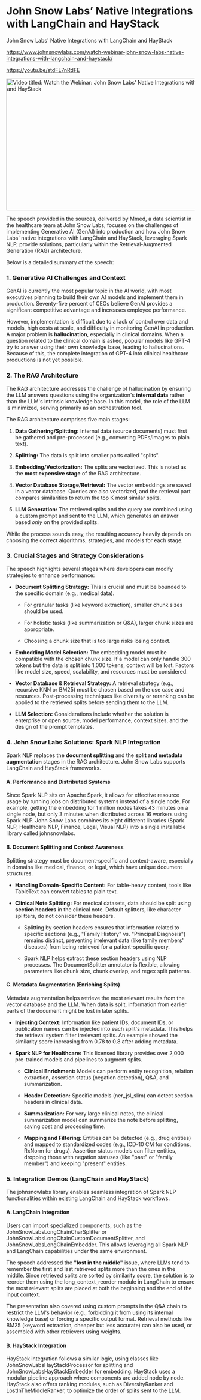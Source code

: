 # John Snow Labs’ Native Integrations with LangChain and HayStack
John Snow Labs' Native Integrations with LangChain and HayStack

<https://www.johnsnowlabs.com/watch-webinar-john-snow-labs-native-integrations-with-langchain-and-haystack/>

<https://youtu.be/stdFL7nRdFE>

<img src="/media/image.jpg" title="Video titled: Watch the Webinar: John Snow Labs' Native Integrations with LangChain and HayStack" style="width:6.3125in;height:3.65625in" />

The speech provided in the sources, delivered by Mmed, a data scientist in the healthcare team at John Snow Labs, focuses on the challenges of implementing Generative AI (GenAI) into production and how John Snow Labs' native integrations with LangChain and HayStack, leveraging Spark NLP, provide solutions, particularly within the Retrieval-Augmented Generation (RAG) architecture.

Below is a detailed summary of the speech:

### **1. Generative AI Challenges and Context**

GenAI is currently the most popular topic in the AI world, with most executives planning to build their own AI models and implement them in production. Seventy-five percent of CEOs believe GenAI provides a significant competitive advantage and increases employee performance.

However, implementation is difficult due to a lack of control over data and models, high costs at scale, and difficulty in monitoring GenAI in production. A major problem is **hallucination**, especially in clinical domains. When a question related to the clinical domain is asked, popular models like GPT-4 try to answer using their own knowledge base, leading to hallucinations. Because of this, the complete integration of GPT-4 into clinical healthcare productions is not yet possible.

### **2. The RAG Architecture**

The RAG architecture addresses the challenge of hallucination by ensuring the LLM answers questions using the organization's **internal data** rather than the LLM's intrinsic knowledge base. In this model, the role of the LLM is minimized, serving primarily as an orchestration tool.

The RAG architecture comprises five main stages:

1.  **Data Gathering/Splitting:** Internal data (source documents) must first be gathered and pre-processed (e.g., converting PDFs/images to plain text).

2.  **Splitting:** The data is split into smaller parts called "splits".

3.  **Embedding/Vectorization:** The splits are vectorized. This is noted as the **most expensive stage** of the RAG architecture.

4.  **Vector Database Storage/Retrieval:** The vector embeddings are saved in a vector database. Queries are also vectorized, and the retrieval part compares similarities to return the top K most similar splits.

5.  **LLM Generation:** The retrieved splits and the query are combined using a custom prompt and sent to the LLM, which generates an answer based *only* on the provided splits.

While the process sounds easy, the resulting accuracy heavily depends on choosing the correct algorithms, strategies, and models for each stage.

### **3. Crucial Stages and Strategy Considerations**

The speech highlights several stages where developers can modify strategies to enhance performance:

- **Document Splitting Strategy:** This is crucial and must be bounded to the specific domain (e.g., medical data).

  - For granular tasks (like keyword extraction), smaller chunk sizes should be used.

  - For holistic tasks (like summarization or Q&A), larger chunk sizes are appropriate.

  - Choosing a chunk size that is too large risks losing context.

- **Embedding Model Selection:** The embedding model must be compatible with the chosen chunk size. If a model can only handle 300 tokens but the data is split into 1,000 tokens, context will be lost. Factors like model size, speed, scalability, and resources must be considered.

- **Vector Database & Retrieval Strategy:** A retrieval strategy (e.g., recursive KNN or BM25) must be chosen based on the use case and resources. Post-processing techniques like diversity or reranking can be applied to the retrieved splits before sending them to the LLM.

- **LLM Selection:** Considerations include whether the solution is enterprise or open source, model performance, context sizes, and the design of the prompt templates.

### **4. John Snow Labs Solutions: Spark NLP Integration**

Spark NLP replaces the **document splitting** and the **split and metadata augmentation** stages in the RAG architecture. John Snow Labs supports LangChain and HayStack frameworks.

#### **A. Performance and Distributed Systems**

Since Spark NLP sits on Apache Spark, it allows for effective resource usage by running jobs on distributed systems instead of a single node. For example, getting the embedding for 1 million nodes takes 43 minutes on a single node, but only 3 minutes when distributed across 16 workers using Spark NLP. John Snow Labs combines its eight different libraries (Spark NLP, Healthcare NLP, Finance, Legal, Visual NLP) into a single installable library called johnsnowlabs.

#### **B. Document Splitting and Context Awareness**

Splitting strategy must be document-specific and context-aware, especially in domains like medical, finance, or legal, which have unique document structures.

- **Handling Domain-Specific Content:** For table-heavy content, tools like TableText can convert tables to plain text.

- **Clinical Note Splitting:** For medical datasets, data should be split using **section headers** in the clinical note. Default splitters, like character splitters, do not consider these headers.

  - Splitting by section headers ensures that information related to specific sections (e.g., "Family History" vs. "Principal Diagnosis") remains distinct, preventing irrelevant data (like family members' diseases) from being retrieved for a patient-specific query.

  - Spark NLP helps extract these section headers using NLP processes. The DocumentSplitter annotator is flexible, allowing parameters like chunk size, chunk overlap, and regex split patterns.

#### **C. Metadata Augmentation (Enriching Splits)**

Metadata augmentation helps retrieve the most relevant results from the vector database and the LLM. When data is split, information from earlier parts of the document might be lost in later splits.

- **Injecting Context:** Information like patient IDs, document IDs, or publication names can be injected into each split's metadata. This helps the retrieval system filter irrelevant splits. An example showed the similarity score increasing from 0.78 to 0.8 after adding metadata.

- **Spark NLP for Healthcare:** This licensed library provides over 2,000 pre-trained models and pipelines to augment splits.

  - **Clinical Enrichment:** Models can perform entity recognition, relation extraction, assertion status (negation detection), Q&A, and summarization.

  - **Header Detection:** Specific models (ner_jsl_slim) can detect section headers in clinical data.

  - **Summarization:** For very large clinical notes, the clinical summarization model can summarize the note before splitting, saving cost and processing time.

  - **Mapping and Filtering:** Entities can be detected (e.g., drug entities) and mapped to standardized codes (e.g., ICD-10 CM for conditions, RxNorm for drugs). Assertion status models can filter entities, dropping those with negation statuses (like "past" or "family member") and keeping "present" entities.

### **5. Integration Demos (LangChain and HayStack)**

The johnsnowlabs library enables seamless integration of Spark NLP functionalities within existing LangChain and HayStack workflows.

#### **A. LangChain Integration**

Users can import specialized components, such as the JohnSnowLabsLongChainCharSplitter or JohnSnowLabsLongChainCustomDocumentSplitter, and JohnSnowLabsLongChainEmbedder. This allows leveraging all Spark NLP and LangChain capabilities under the same environment.

The speech addressed the **"lost in the middle"** issue, where LLMs tend to remember the first and last retrieved splits more than the ones in the middle. Since retrieved splits are sorted by similarity score, the solution is to reorder them using the long_context_reorder module in LangChain to ensure the most relevant splits are placed at both the beginning and the end of the input context.

The presentation also covered using custom prompts in the Q&A chain to restrict the LLM's behavior (e.g., forbidding it from using its internal knowledge base) or forcing a specific output format. Retrieval methods like BM25 (keyword extraction, cheaper but less accurate) can also be used, or assembled with other retrievers using weights.

#### **B. HayStack Integration**

HayStack integration follows a similar logic, using classes like JohnSnowLabsHayStackProcessor for splitting and JohnSnowLabsHayStackEmbedder for embedding. HayStack uses a modular pipeline approach where components are added node by node. HayStack also offers ranking modules, such as DiversityRanker and LostInTheMiddleRanker, to optimize the order of splits sent to the LLM.